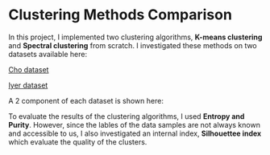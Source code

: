 # Clustering Methods Comparison

In this project, I implemented two clustering algorithms, **K-means clustering** and **Spectral clustering** from scratch. I investigated these methods on two datasets available here: 

[Cho dataset](https://chogenome.org/data.php)

[Iyer dataset](https://drive.google.com/file/d/1KHTaMp_9yfID6Qlwg1YsLnfmwu2g2C7A/view)


A 2 component of each dataset is shown here:



To evaluate the results of the clustering algorithms, I used **Entropy and Purity**. However, since the lables of the data samples are not always known and accessible to us, I also investigated an internal index, **Silhouettee index** which evaluate the quality of the clusters.

